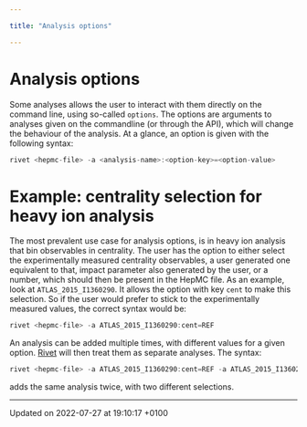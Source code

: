 ```yaml
---

title: "Analysis options"

---
```


# Analysis options



Some analyses allows the user to interact with them directly on the command line, using so-called <code>options</code>. The options are arguments to analyses given on the commandline (or through the API), which will change the behaviour of the analysis. At a glance, an option is given with the following syntax:



```cpp
rivet <hepmc-file> -a <analysis-name>:<option-key>=<option-value>
```


# Example: centrality selection for heavy ion analysis

The most prevalent use case for analysis options, is in heavy ion analysis that bin observables in centrality. The user has the option to either select the experimentally measured centrality observables, a user generated one equivalent to that, impact parameter also generated by the user, or a number, which should then be present in the HepMC file. As an example, look at <code>ATLAS&#95;2015&#95;I1360290</code>. It allows the option with key <code>cent</code> to make this selection. So if the user would prefer to stick to the experimentally measured values, the correct syntax would be:



```cpp
rivet <hepmc-file> -a ATLAS_2015_I1360290:cent=REF
```

 An analysis can be added multiple times, with different values for a given option. <a href="http://example.org/namespaces/namespacerivet/">Rivet</a> will then treat them as separate analyses. The syntax: 

```cpp
rivet <hepmc-file> -a ATLAS_2015_I1360290:cent=REF -a ATLAS_2015_I1360290:cent=RAW
```

 adds the same analysis twice, with two different selections. 

-------------------------------

Updated on 2022-07-27 at 19:10:17 +0100
